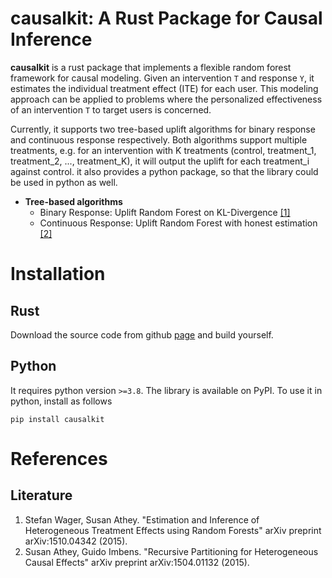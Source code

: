 # causalkit: A Rust Package for Causal Inference

**causalkit** is a rust package that implements a flexible random forest framework for causal modeling. Given an intervention `T` and response `Y`, it estimates the individual treatment effect (ITE) for each user. This modeling approach can be applied to problems where the personalized effectiveness of an intervention `T` to target users is concerned.

Currently, it supports two tree-based uplift algorithms for binary response and continuous response respectively. Both algorithms support multiple treatments, e.g. for an intervention with K treatments (control, treatment_1, treatment_2, ..., treatment_K), it will output the uplift for each treatment_i against control. it also provides a python package, so that the library could be used in python as well.

* **Tree-based algorithms**
    * Binary Response: Uplift Random Forest on KL-Divergence [[1]](#Literature)
    * Continuous Response: Uplift Random Forest with honest estimation [[2]](#Literature)

# Installation

## Rust

Download the source code from github [page]("https://github.com/rakutentech/causalkit.git") and build yourself.

## Python
It requires python version `>=3.8`. The library is available on PyPI. To use it in python, install as follows
```
pip install causalkit
```

# References

## Literature
1. Stefan Wager, Susan Athey. "Estimation and Inference of Heterogeneous Treatment Effects using Random Forests" arXiv preprint arXiv:1510.04342 (2015).
2. Susan Athey, Guido Imbens. "Recursive Partitioning for Heterogeneous Causal Effects" arXiv preprint arXiv:1504.01132 (2015).
